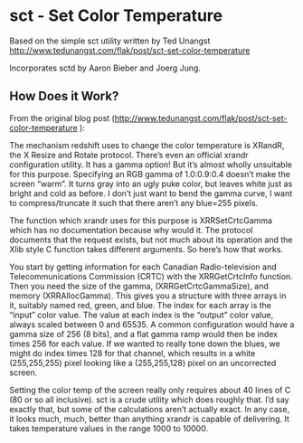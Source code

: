 # sct - Set Color Temperature

Based on the simple sct utility written by Ted Unangst
http://www.tedunangst.com/flak/post/sct-set-color-temperature

Incorporates sctd by Aaron Bieber and Joerg Jung.

## How Does it Work?
From the original blog post 
(http://www.tedunangst.com/flak/post/sct-set-color-temperature ): 

The mechanism redshift uses to change the color temperature is XRandR, the X 
Resize and Rotate protocol. There’s even an official xrandr configuration 
utility. It has a gamma option! But it’s almost wholly unsuitable for this 
purpose. Specifying an RGB gamma of 1.0:0.9:0.4 doesn’t make the screen 
“warm”. It turns gray into an ugly puke color, but leaves white just as 
bright and cold as before. I don’t just want to bend the gamma curve, I want 
to compress/truncate it such that there aren’t any blue=255 pixels.

The function which xrandr uses for this purpose is XRRSetCrtcGamma which has no 
documentation because why would it. The protocol documents that the request 
exists, but not much about its operation and the Xlib style C function takes 
different arguments. So here’s how that works.

You start by getting information for each Canadian Radio-television and 
Telecommunications Commission (CRTC) with the XRRGetCrtcInfo function. Then you 
need the size of the gamma, (XRRGetCrtcGammaSize), and memory (XRRAllocGamma). 
This gives you a structure with three arrays in it, suitably named red, green, 
and blue. The index for each array is the “input” color value. The value at 
each index is the “output” color value, always scaled between 0 and 65535. 
A common configuration would have a gamma size of 256 (8 bits), and a flat 
gamma ramp would then be index times 256 for each value. If we wanted to really 
tone down the blues, we might do index times 128 for that channel, which 
results in a white (255,255,255) pixel looking like a (255,255,128) pixel on an 
uncorrected screen.


Setting the color temp of the screen really only requires about 40 lines of C 
(80 or so all inclusive). sct is a crude utility which does roughly that. I’d 
say exactly that, but some of the calculations aren’t actually exact. In any 
case, it looks much, much, better than anything xrandr is capable of 
delivering. It takes temperature values in the range 1000 to 10000.
